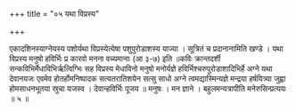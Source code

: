 +++
title = "०५ यथा विप्रस्य"

+++

एकादशिनस्याग्नेयस्य पशोर्यथा विप्रस्येत्येषा पशुपुरोडाशस्य याज्या । सूत्रितं च प्रदानानामिति खण्डे । यथा विप्रस्य मनुषो हविर्भिः प्र कारवो मनना वच्यमानाः (आ ३-७) इति ॥कविः क्रान्तदर्शी सन्कविभिर्मेधाविभिर्ऋत्विग्भिः सह विप्रस्य मेधाविनो मनुषो मनोर्यज्ञे हविर्भिश्चरुपुरोडाशादिभिर्हे अग्ने यथा देवानयजः एवमेव होतर्होमनिष्पादक सत्यतरातिशयेन सत्सु साधो अग्ने त्वमद्यास्मिन्यज्ञे मन्द्रया हर्षयित्र्या जुह्वा होमसाधनभूतया स्रुचा यजस्व । देवान्हविर्भिः पूजय ॥ मनुषः । मन ज्ञाने । बहुलमन्यत्रापीति मनेरुसिन्प्रत्ययः ॥ ५ ॥